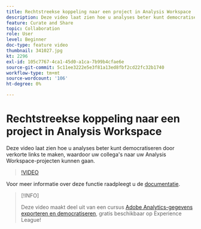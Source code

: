```yaml
---
title: Rechtstreekse koppeling naar een project in Analysis Workspace
description: Deze video laat zien hoe u analyses beter kunt democratiseren door verkorte links te maken, waardoor uw collega's naar uw Analysis Workspace-projecten kunnen gaan.
feature: Curate and Share
topic: Collaboration
role: User
level: Beginner
doc-type: feature video
thumbnail: 341027.jpg
kt: 2296
exl-id: 105c7767-4ca1-45d0-a1ca-7b99b4cfae6e
source-git-commit: 5c11ee3222e5e3f81a13ed8fbf2cd22fc32b1740
workflow-type: tm+mt
source-wordcount: '106'
ht-degree: 0%

---
```


# Rechtstreekse koppeling naar een project in Analysis Workspace

Deze video laat zien hoe u analyses beter kunt democratiseren door verkorte links te maken, waardoor uw collega&#39;s naar uw Analysis Workspace-projecten kunnen gaan.

>[!VIDEO](https://video.tv.adobe.com/v/341027/?quality=12&learn=on)

Voor meer informatie over deze functie raadpleegt u de [documentatie](https://experienceleague.adobe.com/docs/analytics/analyze/analysis-workspace/curate-share/shareable-links.html?lang=en).

>[!INFO]
>
> Deze video maakt deel uit van een cursus [Adobe Analytics-gegevens exporteren en democratiseren](https://experienceleague.adobe.com/?recommended=Analytics-A-1-2022.1.democratizing), gratis beschikbaar op Experience League!